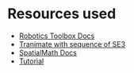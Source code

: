 # Resources used
- [Robotics Toolbox Docs](https://petercorke.github.io/robotics-toolbox-python/arm_trajectory.html#roboticstoolbox.tools.trajectory.jtraj)
- [Tranimate with sequence of SE3](https://github.com/petercorke/spatialmath-python/pull/8)
- [SpatialMath Docs](https://petercorke.github.io/spatialmath-python/search.html?q=animate&check_keywords=yes&area=default)
- [Tutorial](https://github.com/petercorke/spatialmath-python/blob/master/notebooks/introduction.ipynb)
